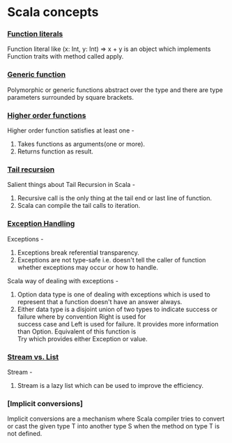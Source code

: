 # Scala concepts

### [Function literals](src/main/scala/FunctionLiterals.scala)
Function literal like (x: Int, y: Int) => x + y is an object which implements Function traits with method called apply.

### [Generic function](src/main/scala/GenericFunction.scala)
Polymorphic or generic functions abstract over the type and there are type parameters surrounded by square brackets.

### [Higher order functions](src/main/scala/Hof.scala)
Higher order function satisfies at least one -  
1. Takes functions as arguments(one or more).  
2. Returns function as result.  

### [Tail recursion](src/main/scala/TailRecursion.scala)
Salient things about Tail Recursion in Scala -  
1. Recursive call is the only thing at the tail end or last line of function.  
2. Scala can compile the tail calls to iteration.  

### [Exception Handling](src/main/scala/Exceptions.scala)
Exceptions -  
1. Exceptions break referential transparency.  
2. Exceptions are not type-safe i.e. doesn't tell the caller of function whether exceptions may occur or how to handle.  

Scala way of dealing with exceptions -  
1. Option data type is one of dealing with exceptions which is used to represent that a function doesn't have an answer always.  
2. Either data type is a disjoint union of two types to indicate success or failure where by convention Right is used for  
   success case and Left is used for failure. It provides more information than Option. Equivalent of this function is  
   Try which provides either Exception or value.  

### [Stream vs. List](src/main/scala/Streams.scala)
Stream -
1. Stream is a lazy list which can be used to improve the efficiency.

### [Implicit conversions]
Implicit conversions are a mechanism where Scala compiler tries to convert or cast the given type T into another type S when
the method on type T is not defined.


  
   
   

